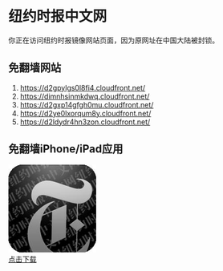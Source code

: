 <h1>纽约时报中文网</h1>
<p>你正在访问纽约时报镜像网站页面，因为原网址在中国大陆被封锁。</p>
<h2>免翻墙网站</h2>
<ol>
<li><a href="https://d2gpylgs0l8fi4.cloudfront.net/" target="1">https://d2gpylgs0l8fi4.cloudfront.net/</a></li>
<li><a href="https://dimnhsinmkdwq.cloudfront.net/" target="2">https://dimnhsinmkdwq.cloudfront.net/</a></li>
<li><a href="https://d2gxp14gfgh0mu.cloudfront.net/" target="3">https://d2gxp14gfgh0mu.cloudfront.net/</a></li>
<li><a href="https://d2ye0lxorqum8y.cloudfront.net/" target="4">https://d2ye0lxorqum8y.cloudfront.net/</a></li>
<li><a href="https://d2ldydr4hn3zon.cloudfront.net/" target="5">https://d2ldydr4hn3zon.cloudfront.net/</a></li>
</ol>
<h2>免翻墙iPhone/iPad应用</h2>
<p>
	<a href="https://itunes.apple.com/cn/app/niu-yue-shi-bao-zhong-wen-wang/id807498298?mt=8">
		<img src="icon175x175.jpeg" />
		<br/>点击下载
	</a>
</p>